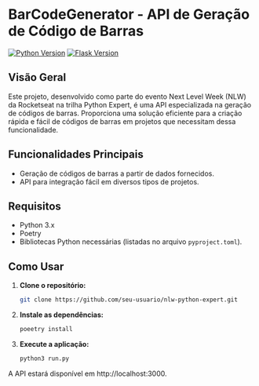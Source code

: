 # BarCodeGenerator - API de Geração de Código de Barras
[![Python Version](https://img.shields.io/badge/Python-3.10%2B-blue)](https://www.python.org/downloads/release)
[![Flask Version](https://img.shields.io/badge/Django-3.0%2B-green)](https://docs.djangoproject.com/en/stable/releases/)

## Visão Geral

Este projeto, desenvolvido como parte do evento Next Level Week (NLW) da Rocketseat na trilha Python Expert, é uma API especializada na geração de códigos de barras. Proporciona uma solução eficiente para a criação rápida e fácil de códigos de barras em projetos que necessitam dessa funcionalidade.

## Funcionalidades Principais

- Geração de códigos de barras a partir de dados fornecidos.
- API para integração fácil em diversos tipos de projetos.

## Requisitos

- Python 3.x
- Poetry
- Bibliotecas Python necessárias (listadas no arquivo `pyproject.toml`).

## Como Usar

1. **Clone o repositório:**
   ```bash
   git clone https://github.com/seu-usuario/nlw-python-expert.git
   
2. **Instale as dependências:**
   ```bash
   poeetry install
   
3. **Execute a aplicação:**
   ```bash
   python3 run.py

A API estará disponível em http://localhost:3000.
